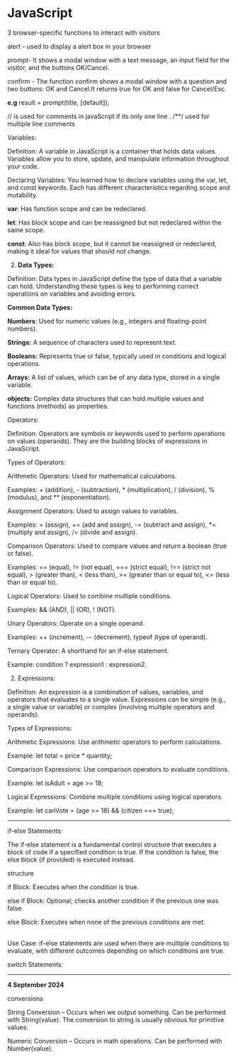 # JavaScript
3 browser-specific functions to interact with visitors

alert - used to display a alert box in your browser 

prompt- It shows a modal window with a text message, an input field for the visitor, and the buttons OK/Cancel.

confirm - The function confirm shows a modal window with a question and two buttons: OK and Cancel.It returns true for OK and false for Cancel/Esc.


<b>e.g</b> result = prompt(title, [default]);

// is used for comments in javaScript if its only one line . /**/ used for multiple line comments 

Variables:

Definition: A variable in JavaScript is a container that holds data values. Variables allow you to store, update, and manipulate information throughout your code.

Declaring Variables: You learned how to declare variables using the var, let, and const keywords. Each has different characteristics regarding scope and mutability.

<b>var</b>: Has function scope and can be redeclared.

<b>let</b>: Has block scope and can be reassigned but not redeclared within the same scope.

<b>const</b>: Also has block scope, but it cannot be reassigned or redeclared, making it ideal for values that should not change.

2. <b>Data Types:</b>
   
Definition: Data types in JavaScript define the type of data that a variable can hold. Understanding these types is key to performing correct operations on variables and avoiding errors.

<b>Common Data Types:</b>

<b>Numbers</b>: Used for numeric values (e.g., integers and floating-point numbers).

<b>Strings:</b> A sequence of characters used to represent text.

<b>Booleans:</b> Represents true or false, typically used in conditions and logical operations.

<b>Arrays:</b> A list of values, which can be of any data type, stored in a single variable.

<b>objects:</b> Complex data structures that can hold multiple values and functions (methods) as properties.

Operators:

Definition: Operators are symbols or keywords used to perform operations on values (operands). They are the building blocks of expressions in JavaScript.

Types of Operators:

Arithmetic Operators: Used for mathematical calculations.

Examples: + (addition), - (subtraction), * (multiplication), / (division), % (modulus), and ** (exponentiation).

Assignment Operators: Used to assign values to variables.

Examples: = (assign), += (add and assign), -= (subtract and assign), *= (multiply and assign), /= (divide and assign).

Comparison Operators: Used to compare values and return a boolean (true or false).

Examples: == (equal), != (not equal), === (strict equal), !== (strict not equal), > (greater than), < (less than), >= (greater than or equal to), <= (less than or equal to).

Logical Operators: Used to combine multiple conditions.



Examples: && (AND), || (OR), ! (NOT).

Unary Operators: Operate on a single operand.

Examples: ++ (increment), -- (decrement), typeof (type of operand).

Ternary Operator: A shorthand for an if-else statement.

Example: condition ? expression1 : expression2.


2. Expressions:

    
Definition: An expression is a combination of values, variables, and operators that evaluates to a single value. Expressions can be simple (e.g., a single value or variable) or complex (involving multiple operators and operands).

Types of Expressions:

Arithmetic Expressions: Use arithmetic operators to perform calculations.

Example: let total = price * quantity;

Comparison Expressions: Use comparison operators to evaluate conditions.

Example: let isAdult = age >= 18;

Logical Expressions: Combine multiple conditions using logical operators.

Example: let canVote = (age >= 18) && (citizen === true);

<hr>

if-else Statements:

The if-else statement is a fundamental control structure that executes a block of code if a specified condition is true. If the condition is false, the else block (if provided) is executed instead.

structure

if Block: Executes when the condition is true.

else if Block: Optional; checks another condition if the previous one was false.

else Block: Executes when none of the previous conditions are met.

<br>Use Case: if-else</b> statements are used when there are multiple conditions to evaluate, with different outcomes depending on which conditions are true.

switch Statements:

<hr>
<b>4 September 2024</b>

conversions 

String Conversion – Occurs when we output something. Can be performed with String(value). The conversion to string is usually obvious for primitive values.

Numeric Conversion – Occurs in math operations. Can be performed with Number(value).
